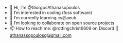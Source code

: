 - 👋 Hi, I’m @GiorgosAthanasopoulos
- 👀 I’m interested in coding (foss software)
- 🌱 I’m currently learning cs@aeub
- 💞️ I’m looking to collaborate on open source projects
- 📫 How to reach me: @rottingchrist6606 on Discord || athanassopoulosg@gmail.com

<!---
giorgos-athanassopoulos/giorgos-athanassopoulos is a ✨ special ✨ repository because its `README.md` (this file) appears on your GitHub profile.
You can click the Preview link to take a look at your changes.
--->
